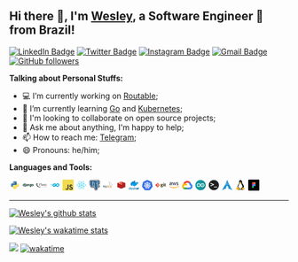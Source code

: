 ## Hi there 👋, I'm [Wesley](https://wesleymendes.com), a Software Engineer 🚀 from Brazil!

[![LinkedIn Badge](https://img.shields.io/badge/-Wesley%20Mendes-blue?style=flat-square&logo=Linkedin&logoColor=white&link=https://www.linkedin.com/in/wesgtox/)](https://www.linkedin.com/in/wesgtox/)
[![Twitter Badge](https://img.shields.io/badge/-Twitter-1ca0f1?style=flat-square&logo=twitter&logoColor=white&link=https://twitter.com/wesgtox)](https://twitter.com/wesgtox)
[![Instagram Badge](https://img.shields.io/badge/-Instagram-e4405f?style=flat-square&logo=instagram&logoColor=white&link=https://www.instagram.com/wesgtox)](https://www.instagram.com/wesgtox)
[![Gmail Badge](https://img.shields.io/badge/-Gmail-c14438?style=flat-square&logo=Gmail&logoColor=white&link=mailto:wesley@wesleymendes.com.br)](mailto:wesley@wesleymendes.com.br)
[![GitHub followers](https://img.shields.io/github/followers/WesGtoX?label=Follow&style=social)](https://github.com/WesGtoX?tab=followers)


**Talking about Personal Stuffs:**

- 💻 I’m currently working on [Routable](https://github.com/routablehq);
- 🌱 I’m currently learning [Go](https://www.youtube.com/playlist?list=PLCKpcjBB_VlBsxJ9IseNxFllf-UFEXOdg) and [Kubernetes](https://kubernetes.io/);
- 👯 I'm looking to collaborate on open source projects;
- 💬 Ask me about anything, I'm happy to help;
- 📫 How to reach me: [Telegram](https://t.me/wesgtox);
- 😄 Pronouns: he/him;


**Languages and Tools:**  

<code><img height="20" src="./icons/python.png"></code>
<code><img height="20" src="./icons/django.png"></code>
<code><img height="20" src="./icons/flask.png"></code>
<code><img height="20" src="./icons/go.png"></code>
<code><img height="20" src="./icons/javascript.png"></code>
<code><img height="20" src="./icons/react.png"></code>
<code><img height="20" src="./icons/postgresql.png"></code>
<code><img height="20" src="./icons/mysql.png"></code>
<code><img height="20" src="./icons/redis.png"></code>
<code><img height="20" src="./icons/docker.png"></code>
<code><img height="20" src="./icons/kubernetes.png"></code>
<code><img height="20" src="./icons/git.png"></code>
<code><img height="20" src="./icons/aws.png"></code>
<code><img height="20" src="./icons/google-cloud.png"></code>
<code><img height="20" src="./icons/arduino.png"></code>
<code><img height="20" src="./icons/terminal.png"></code>
<code><img height="20" src="./icons/archlinux.png"></code>
<code><img height="20" src="./icons/linux.png"></code>
<code><img height="20" src="./icons/figma.png"></code>

---

[![Wesley's github stats](https://github-readme-stats.vercel.app/api?username=WesGtoX&show_icons=true&hide_border=true&theme=tokyonight&count_private=true)](https://github.com/WesGtoX)

[![Wesley's wakatime stats](https://github-readme-stats.vercel.app/api/wakatime?username=WesGtoX&layout=compact&hide_border=true&theme=tokyonight)](https://wakatime.com/@WesGtoX)

![](https://visitor-badge.glitch.me/badge?page_id=WesGtoX.WesGtoX)
[![wakatime](https://wakatime.com/badge/user/7bdf898e-7280-4b79-b49e-b36c574fa310.svg)](https://wakatime.com/@7bdf898e-7280-4b79-b49e-b36c574fa310)
